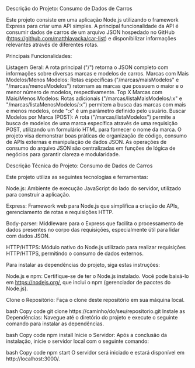 Descrição do Projeto: Consumo de Dados de Carros

Este projeto consiste em uma aplicação Node.js utilizando o framework Express para criar uma API simples. A principal funcionalidade da API é consumir dados de carros de um arquivo JSON hospedado no GitHub (https://github.com/matthlavacka/car-list) e disponibilizar informações relevantes através de diferentes rotas.

Principais Funcionalidades:

Listagem Geral: A rota principal ("/") retorna o JSON completo com informações sobre diversas marcas e modelos de carros.
Marcas com Mais Modelos/Menos Modelos: Rotas específicas ("/marcas/maisModelos" e "/marcas/menosModelos") retornam as marcas que possuem o maior e o menor número de modelos, respectivamente.
Top X Marcas com Mais/Menos Modelos: Rotas adicionais ("/marcas/listaMaisModelos/:x" e "/marcas/listaMenosModelos/:x") permitem a busca das marcas com mais e menos modelos, onde ":x" é um parâmetro definido pelo usuário.
Buscar Modelos por Marca (POST): A rota ("/marcas/listaModelos") permite a busca de modelos de uma marca específica através de uma requisição POST, utilizando um formulário HTML para fornecer o nome da marca.
O projeto visa demonstrar boas práticas de organização de código, consumo de APIs externas e manipulação de dados JSON. As operações de consumo do arquivo JSON são centralizadas em funções de lógica de negócios para garantir clareza e modularidade.

Descrição Técnica do Projeto: Consumo de Dados de Carros

Este projeto utiliza as seguintes tecnologias e ferramentas:

Node.js: Ambiente de execução JavaScript do lado do servidor, utilizado para construir a aplicação.

Express: Framework web para Node.js que simplifica a criação de APIs, gerenciamento de rotas e requisições HTTP.

Body-parser: Middleware para o Express que facilita o processamento de dados presentes no corpo das requisições, especialmente útil para lidar com dados JSON.

HTTP/HTTPS: Módulo nativo do Node.js utilizado para realizar requisições HTTP/HTTPS, permitindo o consumo de dados externos.

Para instalar as dependências do projeto, siga estas instruções:

Node.js e npm: Certifique-se de ter o Node.js instalado. Você pode baixá-lo em https://nodejs.org/, que inclui o npm (gerenciador de pacotes do Node.js).

Clone o Repositório: Faça o clone deste repositório em sua máquina local.

bash
Copy code
git clone https://caminho/do/seu/repositorio.git
Instale as Dependências: Navegue até o diretório do projeto e execute o seguinte comando para instalar as dependências.

bash
Copy code
npm install
Inicie o Servidor: Após a conclusão da instalação, inicie o servidor local com o seguinte comando:

bash
Copy code
npm start
O servidor será iniciado e estará disponível em http://localhost:3000/.

